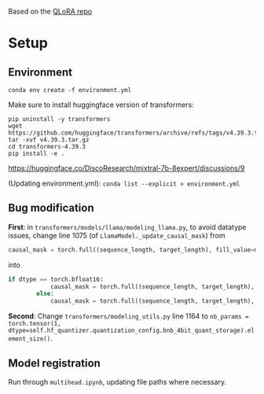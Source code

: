 Based on the [QLoRA repo](https://github.com/artidoro/qlora)

# Setup

## Environment

`conda env create -f environment.yml`

Make sure to install huggingface version of transformers:
```shell
pip uninstall -y transformers
wget https://github.com/huggingface/transformers/archive/refs/tags/v4.39.3.tar.gz
tar -xvf v4.39.3.tar.gz
cd transformers-4.39.3
pip install -e .
```
https://huggingface.co/DiscoResearch/mixtral-7b-8expert/discussions/9

(Updating environment.yml): `conda list --explicit > environment.yml`

## Bug modification

**First**: in `transformers/models/llama/modeling_llama.py`, to avoid datatype issues, change line 1075 (of `LlamaModel._update_causal_mask`) from
```python
causal_mask = torch.full((sequence_length, target_length), fill_value=min_dtype, dtype=dtype, device=device)
```
into
```python
if dtype == torch.bfloat16:
            causal_mask = torch.full((sequence_length, target_length), fill_value=min_dtype, dtype=torch.float, device=device)
        else:
            causal_mask = torch.full((sequence_length, target_length), fill_value=min_dtype, dtype=dtype, device=device)
```

**Second**: 
Change `transformers/modeling_utils.py` line 1164 to `nb_params = torch.tensor(1, dtype=self.hf_quantizer.quantization_config.bnb_4bit_quant_storage).element_size()`.

## Model registration

Run through `multihead.ipynb`, updating file paths where necessary.
